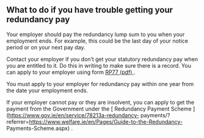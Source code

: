 ##  What to do if you have trouble getting your redundancy pay

Your employer should pay the redundancy lump sum to you when your employment
ends. For example, this could be the last day of your notice period or on your
next pay day.

Contact your employer if you don’t get your statutory redundancy pay when you
are entitled to it. Do this in writing to make sure there is a record. You can
apply to your employer using form [ RP77 (pdf)
](http://www.workplacerelations.ie/en/Publications_Forms/Claim_by_an_Employee_Against_an_Employer_for_a_Lump_Sum_or_Part_of_a_Lump_Sum_RP77_.pdf)
.

You must apply to your employer for redundancy pay within one year from the
date your employment ends.

If your employer cannot pay or they are insolvent, you can apply to get the
payment from the Government under the [ Redundancy Payment Scheme
](https://www.gov.ie/en/service/78213a-redundancy-
payments/?referrer=https://www.welfare.ie/en/Pages/Guide-to-the-Redundancy-
Payments-Scheme.aspx) .
